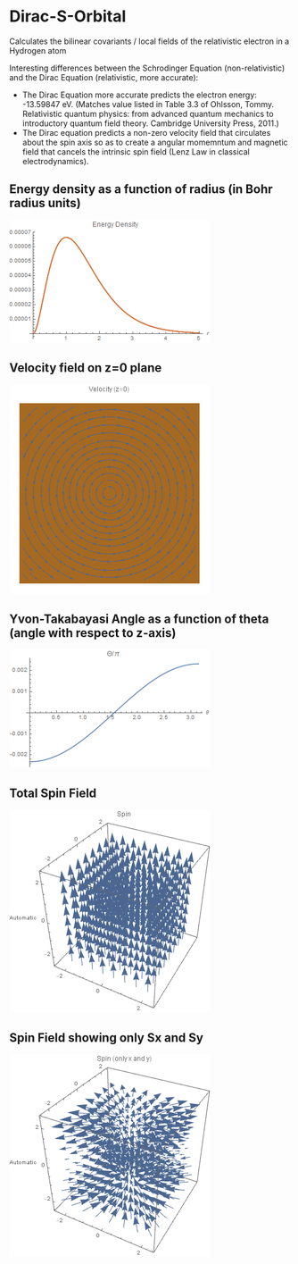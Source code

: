 # Dirac-S-Orbital
Calculates the bilinear covariants / local fields of the relativistic electron in a Hydrogen atom

Interesting differences between the Schrodinger Equation (non-relativistic) and the Dirac Equation (relativistic, more accurate):
+ The Dirac Equation more accurate predicts the electron energy: -13.59847 eV. (Matches value listed in Table 3.3 of Ohlsson, Tommy. Relativistic quantum physics: from advanced quantum mechanics to introductory quantum field theory. Cambridge University Press, 2011.)
+ The Dirac equation predicts a non-zero velocity field that circulates about the spin axis so as to create a angular momemntum and magnetic field that cancels the intrinsic spin field (Lenz Law in classical electrodynamics).


## Energy density as a function of radius (in Bohr radius units)

![Energy Density Radial Plot](https://github.com/ron2015schmitt/Dirac-S-Orbital/blob/master/energy%20density.png)

## Velocity field on z=0 plane

![Velocity Field at z=0](https://github.com/ron2015schmitt/Dirac-S-Orbital/blob/master/velocity.png)

## Yvon-Takabayasi Angle as a function of theta (angle with respect to z-axis)

![Yvon-Takabayasi Angle](https://github.com/ron2015schmitt/Dirac-S-Orbital/blob/master/Yvon-Takabayasi%20Angle.png)

## Total Spin Field

![Total Spin Field](https://github.com/ron2015schmitt/Dirac-S-Orbital/blob/master/spin.png)

## Spin Field showing only Sx and Sy

![Spin Field: x anxd y component only](https://github.com/ron2015schmitt/Dirac-S-Orbital/blob/master/spin%20x%20and%20y%20direction%20only.png)



